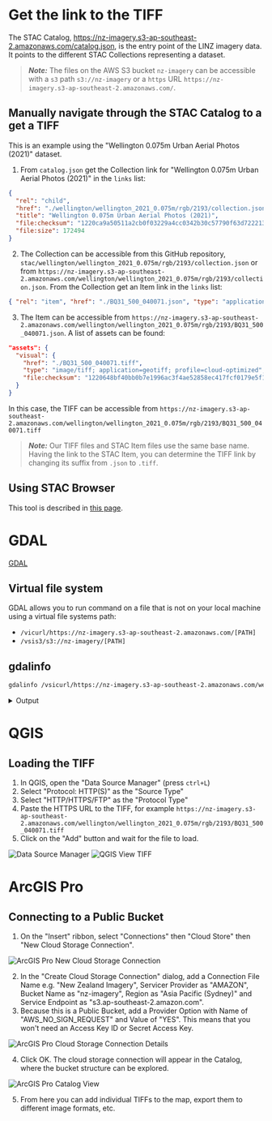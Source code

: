 # Get the link to the TIFF

The STAC Catalog, https://nz-imagery.s3-ap-southeast-2.amazonaws.com/catalog.json, is the entry point of the LINZ imagery data. It points to the different STAC Collections representing a dataset.

> **_Note:_** The files on the AWS S3 bucket `nz-imagery` can be accessible with a `s3` path `s3://nz-imagery` or a `https` URL `https://nz-imagery.s3-ap-southeast-2.amazonaws.com/`.

## Manually navigate through the STAC Catalog to a get a TIFF

This is an example using the "Wellington 0.075m Urban Aerial Photos (2021)" dataset.

1. From `catalog.json` get the Collection link for "Wellington 0.075m Urban Aerial Photos (2021)" in the `links` list:

```json
{
  "rel": "child",
  "href": "./wellington/wellington_2021_0.075m/rgb/2193/collection.json",
  "title": "Wellington 0.075m Urban Aerial Photos (2021)",
  "file:checksum": "1220ca9a50511a2cb0f03229a4cc0342b30c57790f63d72221396942a18719efcd42",
  "file:size": 172494
}
```

2. The Collection can be accessible from this GitHub repository, `stac/wellington/wellington_2021_0.075m/rgb/2193/collection.json` or from `https://nz-imagery.s3-ap-southeast-2.amazonaws.com/wellington/wellington_2021_0.075m/rgb/2193/collection.json`. From the Collection get an Item link in the `links` list:

```json
{ "rel": "item", "href": "./BQ31_500_040071.json", "type": "application/json" }
```

3. The Item can be accessible from `https://nz-imagery.s3-ap-southeast-2.amazonaws.com/wellington/wellington_2021_0.075m/rgb/2193/BQ31_500_040071.json`. A list of assets can be found:

```json
"assets": {
  "visual": {
    "href": "./BQ31_500_040071.tiff",
    "type": "image/tiff; application=geotiff; profile=cloud-optimized",
    "file:checksum": "1220648bf40bb0b7e1996ac3f4ae52858ec417fcf0179e5f13e31ae6d071431c79f9"
  }
}

```

In this case, the TIFF can be accessible from `https://nz-imagery.s3-ap-southeast-2.amazonaws.com/wellington/wellington_2021_0.075m/rgb/2193/BQ31_500_040071.tiff`

> **_Note:_** Our TIFF files and STAC Item files use the same base name. Having the link to the STAC Item, you can determine the TIFF link by changing its suffix from `.json` to `.tiff`.

## Using STAC Browser

This tool is described in [this page](tools.md).

# GDAL

[GDAL](https://gdal.org/)

## Virtual file system

GDAL allows you to run command on a file that is not on your local machine using a virtual file systems path:

- `/vicurl/https://nz-imagery.s3-ap-southeast-2.amazonaws.com/[PATH]`
- `/vsis3/s3://nz-imagery/[PATH]`

## gdalinfo

```bash
gdalinfo /vsicurl/https://nz-imagery.s3-ap-southeast-2.amazonaws.com/wellington/wellington_2021_0.075m/rgb/2193/BQ31_500_040071.tiff
```

<details>
  <summary>Output</summary>

```
Driver: GTiff/GeoTIFF
Files: BQ31_500_040071.tiff
Size is 3200, 4800
Coordinate System is:
PROJCRS["NZGD2000 / New Zealand Transverse Mercator 2000",
    BASEGEOGCRS["NZGD2000",
        DATUM["New Zealand Geodetic Datum 2000",
            ELLIPSOID["GRS 1980",6378137,298.257222101,
                LENGTHUNIT["metre",1]]],
        PRIMEM["Greenwich",0,
            ANGLEUNIT["degree",0.0174532925199433]],
        ID["EPSG",4167]],
    CONVERSION["New Zealand Transverse Mercator 2000",
        METHOD["Transverse Mercator",
            ID["EPSG",9807]],
        PARAMETER["Latitude of natural origin",0,
            ANGLEUNIT["degree",0.0174532925199433],
            ID["EPSG",8801]],
        PARAMETER["Longitude of natural origin",173,
            ANGLEUNIT["degree",0.0174532925199433],
            ID["EPSG",8802]],
        PARAMETER["Scale factor at natural origin",0.9996,
            SCALEUNIT["unity",1],
            ID["EPSG",8805]],
        PARAMETER["False easting",1600000,
            LENGTHUNIT["metre",1],
            ID["EPSG",8806]],
        PARAMETER["False northing",10000000,
            LENGTHUNIT["metre",1],
            ID["EPSG",8807]]],
    CS[Cartesian,2],
        AXIS["northing (N)",north,
            ORDER[1],
            LENGTHUNIT["metre",1]],
        AXIS["easting (E)",east,
            ORDER[2],
            LENGTHUNIT["metre",1]],
    USAGE[
        SCOPE["Engineering survey, topographic mapping."],
        AREA["New Zealand - North Island, South Island, Stewart Island - onshore."],
        BBOX[-47.33,166.37,-34.1,178.63]],
    ID["EPSG",2193]]
Data axis to CRS axis mapping: 2,1
Origin = (1748800.000000000000000,5427960.000000000000000)
Pixel Size = (0.075000000000000,-0.075000000000000)
Metadata:
  AREA_OR_POINT=Area
Image Structure Metadata:
  COMPRESSION=WEBP
  INTERLEAVE=PIXEL
  LAYOUT=COG
Corner Coordinates:
Upper Left  ( 1748800.000, 5427960.000) (174d46'37.05"E, 41d17' 9.95"S)
Lower Left  ( 1748800.000, 5427600.000) (174d46'37.37"E, 41d17'21.62"S)
Upper Right ( 1749040.000, 5427960.000) (174d46'47.36"E, 41d17' 9.79"S)
Lower Right ( 1749040.000, 5427600.000) (174d46'47.68"E, 41d17'21.46"S)
Center      ( 1748920.000, 5427780.000) (174d46'42.37"E, 41d17'15.70"S)
Band 1 Block=512x512 Type=Byte, ColorInterp=Red
  Overviews: 1600x2400, 800x1200, 400x600, 200x300
  Mask Flags: PER_DATASET ALPHA
  Overviews of mask band: 1600x2400, 800x1200, 400x600, 200x300
Band 2 Block=512x512 Type=Byte, ColorInterp=Green
  Overviews: 1600x2400, 800x1200, 400x600, 200x300
  Mask Flags: PER_DATASET ALPHA
  Overviews of mask band: 1600x2400, 800x1200, 400x600, 200x300
Band 3 Block=512x512 Type=Byte, ColorInterp=Blue
  Overviews: 1600x2400, 800x1200, 400x600, 200x300
  Mask Flags: PER_DATASET ALPHA
  Overviews of mask band: 1600x2400, 800x1200, 400x600, 200x300
Band 4 Block=512x512 Type=Byte, ColorInterp=Alpha
  Overviews: 1600x2400, 800x1200, 400x600, 200x300
```

</details>

# QGIS

## Loading the TIFF

1. In QGIS, open the "Data Source Manager" (press `ctrl+L`)
2. Select "Protocol: HTTP(S)" as the "Source Type"
3. Select "HTTP/HTTPS/FTP" as the "Protocol Type"
4. Paste the HTTPS URL to the TIFF, for example `https://nz-imagery.s3-ap-southeast-2.amazonaws.com/wellington/wellington_2021_0.075m/rgb/2193/BQ31_500_040071.tiff`
5. Click on the "Add" button and wait for the file to load.

![Data Source Manager](img/usage/qgis_data-source-manager.png)
![QGIS View TIFF](img/usage/qgis_visualisation.png)

# ArcGIS Pro

## Connecting to a Public Bucket

1. On the "Insert" ribbon, select "Connections" then "Cloud Store" then "New Cloud Storage Connection".

![ArcGIS Pro New Cloud Storage Connection](img/usage/arcgis_pro_new_cloud_connection.png)

2. In the "Create Cloud Storage Connection" dialog, add a Connection File Name e.g. "New Zealand Imagery", Servicer Provider as "AMAZON", Bucket Name as "nz-imagery", Region as "Asia Pacific (Sydney)" and Service Endpoint as "s3.ap-southeast-2.amazon.com".
3. Because this is a Public Bucket, add a Provider Option with Name of "AWS_NO_SIGN_REQUEST" and Value of "YES". This means that you won't need an Access Key ID or Secret Access Key.

![ArcGIS Pro Cloud Storage Connection Details](img/usage/arcgis_pro_connection_details.png)

4. Click OK. The cloud storage connection will appear in the Catalog, where the bucket structure can be explored.

![ArcGIS Pro Catalog View](img/usage/arcgis_pro_catalog_view.png)

5. From here you can add individual TIFFs to the map, export them to different image formats, etc.
